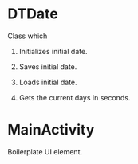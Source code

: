 # DTDate

Class which 

1. Initializes initial date.

2. Saves initial date.

3. Loads initial date.

4. Gets the current days in seconds.

# MainActivity

Boilerplate UI element.
